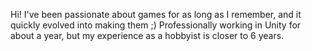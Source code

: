 Hi!
I've been passionate about games for as long as I remember, and it quickly evolved into making them ;)
Professionally working in Unity for about a year, but my experience as a hobbyist is closer to 6 years. 

